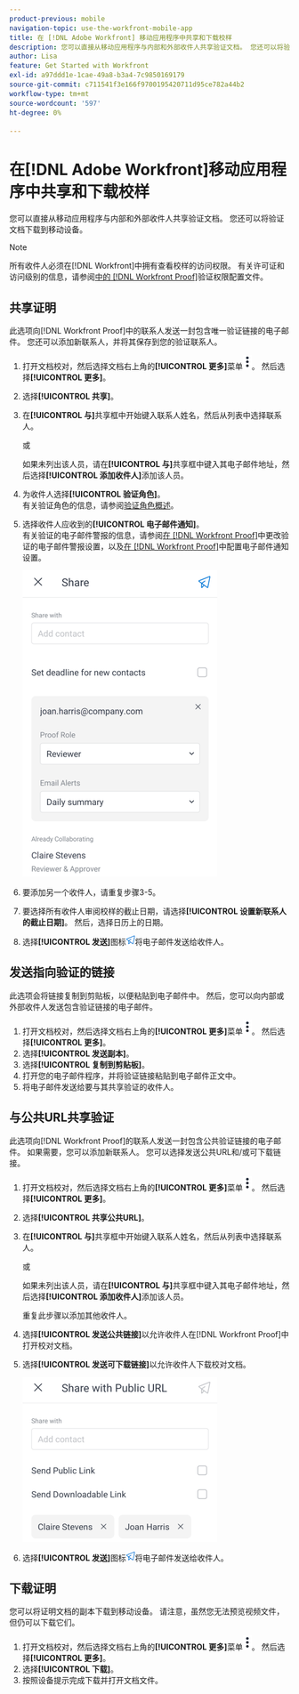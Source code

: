 ```yaml
---
product-previous: mobile
navigation-topic: use-the-workfront-mobile-app
title: 在 [!DNL Adobe Workfront] 移动应用程序中共享和下载校样
description: 您可以直接从移动应用程序与内部和外部收件人共享验证文档。 您还可以将验证文档下载到移动设备。
author: Lisa
feature: Get Started with Workfront
exl-id: a97ddd1e-1cae-49a8-b3a4-7c9850169179
source-git-commit: c711541f3e166f9700195420711d95ce782a44b2
workflow-type: tm+mt
source-wordcount: '597'
ht-degree: 0%

---
```


# 在[!DNL Adobe Workfront]移动应用程序中共享和下载校样

您可以直接从移动应用程序与内部和外部收件人共享验证文档。 您还可以将验证文档下载到移动设备。

>[!NOTE]
>
>所有收件人必须在[!DNL Workfront]中拥有查看校样的访问权限。 有关许可证和访问级别的信息，请参阅[中的 [!DNL Workfront Proof]](../../../workfront-proof/wp-acct-admin/account-settings/proof-perm-profiles-in-wp.md)验证权限配置文件。

## 共享证明

此选项向[!DNL Workfront Proof]中的联系人发送一封包含唯一验证链接的电子邮件。 您还可以添加新联系人，并将其保存到您的验证联系人。

1. 打开文档校对，然后选择文档右上角的&#x200B;**[!UICONTROL 更多]**&#x200B;菜单![更多](assets/mobile-verticalmoremenu-20x33.png)。 然后选择&#x200B;**[!UICONTROL 更多]**。
1. 选择&#x200B;**[!UICONTROL 共享]**。
1. 在&#x200B;**[!UICONTROL 与]**&#x200B;共享框中开始键入联系人姓名，然后从列表中选择联系人。

   或

   如果未列出该人员，请在&#x200B;**[!UICONTROL 与]**&#x200B;共享框中键入其电子邮件地址，然后选择&#x200B;**[!UICONTROL 添加收件人]**&#x200B;添加该人员。

1. 为收件人选择&#x200B;**[!UICONTROL 验证角色]**。\
   有关验证角色的信息，请参阅[验证角色概述](../../../review-and-approve-work/proofing/proofing-overview/proof-roles.md)。
1. 选择收件人应收到的&#x200B;**[!UICONTROL 电子邮件通知]**。\
   有关验证的电子邮件警报的信息，请参阅[在 [!DNL Workfront Proof]](../../../workfront-proof/wp-emailsntfctns/email-alerts/change-email-alert-settings-wp.md)中更改验证的电子邮件警报设置，以及[在 [!DNL Workfront Proof]](../../../workfront-proof/wp-emailsntfctns/email-alerts/config-email-notification-settings-wp.md)中配置电子邮件通知设置。

   ![共享屏幕](assets/mobile-shareproof-350x551.png)

1. 要添加另一个收件人，请重复步骤3-5。
1. 要选择所有收件人审阅校样的截止日期，请选择&#x200B;**[!UICONTROL 设置新联系人的截止日期]**。 然后，选择日历上的日期。
1. 选择&#x200B;**[!UICONTROL 发送]**&#x200B;图标![发送图标](assets/mobile-send-icon-25x26.png)将电子邮件发送给收件人。

## 发送指向验证的链接

此选项会将链接复制到剪贴板，以便粘贴到电子邮件中。 然后，您可以向内部或外部收件人发送包含验证链接的电子邮件。

1. 打开文档校对，然后选择文档右上角的&#x200B;**[!UICONTROL 更多]**&#x200B;菜单![更多](assets/mobile-verticalmoremenu-20x33.png)。 然后选择&#x200B;**[!UICONTROL 更多]**。
1. 选择&#x200B;**[!UICONTROL 发送副本]**。
1. 选择&#x200B;**[!UICONTROL 复制到剪贴板]**。
1. 打开您的电子邮件程序，并将验证链接粘贴到电子邮件正文中。
1. 将电子邮件发送给要与其共享验证的收件人。

## 与公共URL共享验证

此选项向[!DNL Workfront Proof]的联系人发送一封包含公共验证链接的电子邮件。 如果需要，您可以添加新联系人。 您可以选择发送公共URL和/或可下载链接。

1. 打开文档校对，然后选择文档右上角的&#x200B;**[!UICONTROL 更多]**&#x200B;菜单![更多](assets/mobile-verticalmoremenu-20x33.png)。 然后选择&#x200B;**[!UICONTROL 更多]**。
1. 选择&#x200B;**[!UICONTROL 共享公共URL]**。
1. 在&#x200B;**[!UICONTROL 与]**&#x200B;共享框中开始键入联系人姓名，然后从列表中选择联系人。

   或

   如果未列出该人员，请在&#x200B;**[!UICONTROL 与]**&#x200B;共享框中键入其电子邮件地址，然后选择&#x200B;**[!UICONTROL 添加收件人]**&#x200B;添加该人员。

   重复此步骤以添加其他收件人。

1. 选择&#x200B;**[!UICONTROL 发送公共链接]**&#x200B;以允许收件人在[!DNL Workfront Proof]中打开校对文档。
1. 选择&#x200B;**[!UICONTROL 发送可下载链接]**&#x200B;以允许收件人下载校对文档。

   ![[!UICONTROL 与公共URL屏幕共享]](assets/mobile-sharepublicurl-proof-350x296.png)

1. 选择&#x200B;**[!UICONTROL 发送]**&#x200B;图标![发送图标](assets/mobile-send-icon-25x26.png)将电子邮件发送给收件人。

## 下载证明

您可以将证明文档的副本下载到移动设备。 请注意，虽然您无法预览视频文件，但仍可以下载它们。

1. 打开文档校对，然后选择文档右上角的&#x200B;**[!UICONTROL 更多]**&#x200B;菜单![更多](assets/mobile-verticalmoremenu-20x33.png)。 然后选择&#x200B;**[!UICONTROL 更多]**。
1. 选择&#x200B;**[!UICONTROL 下载]**。
1. 按照设备提示完成下载并打开文档文件。
